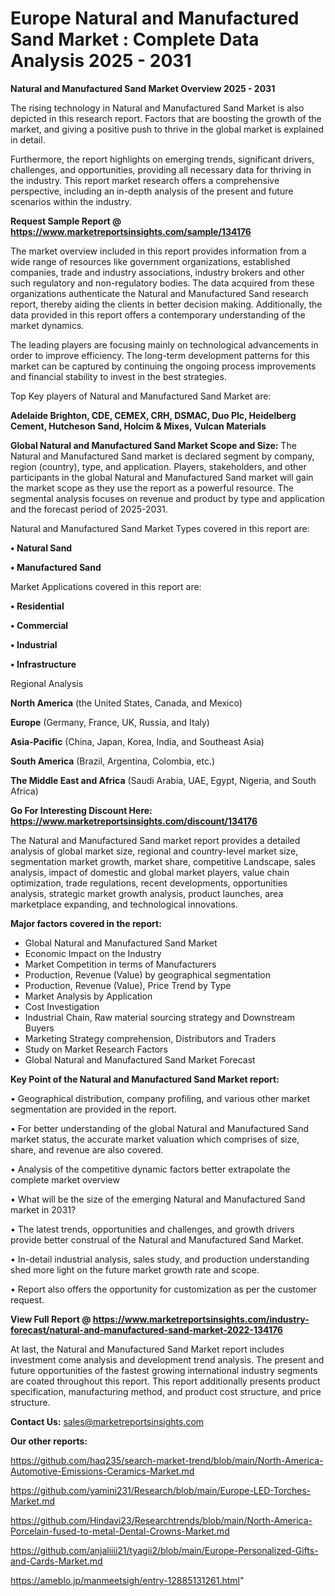 # Europe Natural and Manufactured Sand Market : Complete Data Analysis 2025 - 2031

<Strong> Natural and Manufactured Sand Market Overview 2025 - 2031</strong>

The rising technology in Natural and Manufactured Sand Market is also depicted in this research report. Factors that are boosting the growth of the market, and giving a positive push to thrive in the global market is explained in detail.

Furthermore, the report highlights on emerging trends, significant drivers, challenges, and opportunities, providing all necessary data for thriving in the industry. This report market research offers a comprehensive perspective, including an in-depth analysis of the present and future scenarios within the industry.

<strong>Request Sample Report @ <a href=https://www.marketreportsinsights.com/sample/134176>https://www.marketreportsinsights.com/sample/134176</a></strong>

The market overview included in this report provides information from a wide range of resources like government organizations, established companies, trade and industry associations, industry brokers and other such regulatory and non-regulatory bodies. The data acquired from these organizations authenticate the Natural and Manufactured Sand research report, thereby aiding the clients in better decision making. Additionally, the data provided in this report offers a contemporary understanding of the market dynamics.

The leading players are focusing mainly on technological advancements in order to improve efficiency. The long-term development patterns for this market can be captured by continuing the ongoing process improvements and financial stability to invest in the best strategies.

Top Key players of Natural and Manufactured Sand Market are:

<strong>Adelaide Brighton, CDE, CEMEX, CRH, DSMAC, Duo Plc, Heidelberg Cement, Hutcheson Sand, Holcim & Mixes, Vulcan Materials</strong>

<strong><b>Global Natural and Manufactured Sand Market Scope and Size:</b></strong>
The Natural and Manufactured Sand market is declared segment by company, region (country), type, and application. Players, stakeholders, and other participants in the global Natural and Manufactured Sand market will gain the market scope as they use the report as a powerful resource. The segmental analysis focuses on revenue and product by type and application and the forecast period of 2025-2031.

Natural and Manufactured Sand Market Types covered in this report are:

<strong>• Natural Sand

• Manufactured Sand</strong>

Market Applications covered in this report are:

<strong>• Residential

• Commercial

• Industrial

• Infrastructure</strong> 

Regional Analysis

<strong>North America</strong> (the United States, Canada, and Mexico)

<strong>Europe</strong> (Germany, France, UK, Russia, and Italy)

<strong>Asia-Pacific</strong> (China, Japan, Korea, India, and Southeast Asia)

<strong>South America</strong> (Brazil, Argentina, Colombia, etc.)

<strong>The Middle East and Africa</strong> (Saudi Arabia, UAE, Egypt, Nigeria, and South Africa)

<strong>Go For Interesting Discount Here: <a href=https://www.marketreportsinsights.com/discount/134176>https://www.marketreportsinsights.com/discount/134176</a></strong>

The Natural and Manufactured Sand market report provides a detailed analysis of global market size, regional and country-level market size, segmentation market growth, market share, competitive Landscape, sales analysis, impact of domestic and global market players, value chain optimization, trade regulations, recent developments, opportunities analysis, strategic market growth analysis, product launches, area marketplace expanding, and technological innovations.

<strong><b>Major factors covered in the report:</b></strong>
<ul>
  <li>Global Natural and Manufactured Sand Market </li>
  <li>Economic Impact on the Industry</li>
  <li>Market Competition in terms of Manufacturers</li>
  <li>Production, Revenue (Value) by geographical segmentation</li>
  <li>Production, Revenue (Value), Price Trend by Type</li>
  <li>Market Analysis by Application</li>
  <li>Cost Investigation</li>
  <li>Industrial Chain, Raw material sourcing strategy and Downstream Buyers</li>
  <li>Marketing Strategy comprehension, Distributors and Traders</li>
  <li>Study on Market Research Factors</li>
  <li>Global Natural and Manufactured Sand Market Forecast</li>
</ul>

<strong><b>Key Point of the Natural and Manufactured Sand Market report:</b></strong>

• Geographical distribution, company profiling, and various other market segmentation are provided in the report.

• For better understanding of the global Natural and Manufactured Sand market status, the accurate market valuation which comprises of size, share, and revenue are also covered.

• Analysis of the competitive dynamic factors better extrapolate the complete market overview

• What will be the size of the emerging Natural and Manufactured Sand market in 2031?

• The latest trends, opportunities and challenges, and growth drivers provide better construal of the Natural and Manufactured Sand Market.

• In-detail industrial analysis, sales study, and production understanding shed more light on the future market growth rate and scope.

• Report also offers the opportunity for customization as per the customer request.

<strong><b>View Full Report @ <a href=https://www.marketreportsinsights.com/industry-forecast/natural-and-manufactured-sand-market-2022-134176>https://www.marketreportsinsights.com/industry-forecast/natural-and-manufactured-sand-market-2022-134176</a></b></strong>


At last, the Natural and Manufactured Sand Market report includes investment come analysis and development trend analysis. The present and future opportunities of the fastest growing international industry segments are coated throughout this report. This report additionally presents product specification, manufacturing method, and product cost structure, and price structure.

<strong>Contact Us:</strong>
sales@marketreportsinsights.com

<strong>Our other reports:</strong>

<a href=https://github.com/haq235/search-market-trend/blob/main/North-America-Automotive-Emissions-Ceramics-Market.md>https://github.com/haq235/search-market-trend/blob/main/North-America-Automotive-Emissions-Ceramics-Market.md</a>

<a href=https://github.com/yamini231/Research/blob/main/Europe-LED-Torches-Market.md>https://github.com/yamini231/Research/blob/main/Europe-LED-Torches-Market.md</a>

<a href=https://github.com/Hindavi23/Researchtrends/blob/main/North-America-Porcelain-fused-to-metal-Dental-Crowns-Market.md>https://github.com/Hindavi23/Researchtrends/blob/main/North-America-Porcelain-fused-to-metal-Dental-Crowns-Market.md</a>

<a href=https://github.com/anjaliiii21/tyagii2/blob/main/Europe-Personalized-Gifts-and-Cards-Market.md>https://github.com/anjaliiii21/tyagii2/blob/main/Europe-Personalized-Gifts-and-Cards-Market.md</a>

<a href=https://ameblo.jp/manmeetsigh/entry-12885131261.html>https://ameblo.jp/manmeetsigh/entry-12885131261.html</a>"
